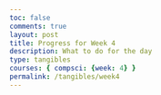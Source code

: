 ```yaml
---
toc: false
comments: true
layout: post
title: Progress for Week 4
description: What to do for the day
type: tangibles
courses: { compsci: {week: 4} }
permalink: /tangibles/week4
---
```


##
